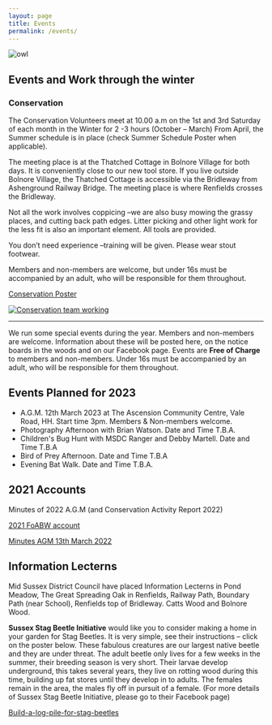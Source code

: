 ```yaml
---
layout: page
title: Events
permalink: /events/
---
```


![owl](uploads/2018/03/KIMS-PHOTO-14-640x427.jpg)

## Events and Work through the winter

### Conservation

The Conservation Volunteers meet at 10.00 a.m on the 1st and 3rd Saturday of each month in the Winter for 2 -3 hours (October – March)   From April, the Summer schedule is in place (check Summer Schedule Poster when applicable).  

The meeting place is at the Thatched Cottage in Bolnore Village for both days. It is conveniently close to our new tool store.  If you live outside Bolnore Village, the Thatched Cottage is accessible via the Bridleway from Ashenground Railway Bridge. The meeting place is where Renfields crosses the Bridleway.  

Not all the work involves coppicing –we are also busy mowing the grassy places, and cutting back path edges. Litter picking and other light work for the less fit is also an important element. All tools are provided.

You don’t need experience –training will be given.  Please wear stout footwear.

Members and non-members are welcome, but under 16s must be accompanied by an adult, who will be responsible for them throughout.

[Conservation Poster](uploads/2018/06/Conservation-Poster-Updated.pdf)

[![Conservation team working](uploads/2018/11/CONSERVATION-TEAM-PM-NOV-17TH-2018-640x480.jpg)](uploads/2018/06/Conservation-Poster-Updated.pdf)

---

We run some special events during the year. Members and non-members are welcome. Information about these will be posted here, on the notice boards in the woods and on our Facebook page. Events are **Free of Charge** to members and non-members.  Under 16s must be accompanied by an adult, who will be responsible for them throughout.

## Events Planned for 2023

- A.G.M.  12th March 2023 at The Ascension Community Centre, Vale Road, HH. Start time 3pm. Members & Non-members welcome.
- Photography Afternoon with Brian Watson.  Date  and Time T.B.A.
- Children's Bug Hunt with MSDC Ranger and Debby Martell.  Date and Time T.B.A 
- Bird of Prey Afternoon.   Date and Time T.B.A
- Evening Bat Walk.   Date and Time T.B.A.

## 2021 Accounts 

Minutes of 2022 A.G.M (and Conservation Activity Report 2022) 

[2021 FoABW account](uploads/2022/02/2021-FoABW-accounts.pdf)

[Minutes AGM 13th March 2022](uploads/2022/03/Minutes-AGM-13th-March-2022.pdf)

## Information Lecterns

Mid Sussex District Council have placed Information Lecterns in Pond Meadow, The Great Spreading Oak in Renfields, Railway Path, Boundary Path (near School),  Renfields top of Bridleway. Catts Wood and Bolnore Wood.

**Sussex Stag Beetle Initiative** would like you to consider making a home in your garden for Stag Beetles. It is very simple, see their instructions – click on the poster below. These fabulous creatures are our largest native beetle and they are under threat. The adult beetle only lives for a few weeks in the summer, their breeding season is very short. Their larvae develop underground, this takes several years, they live on rotting wood during this time, building up fat stores until they develop in to adults. The females remain in the area, the males fly off in pursuit of a female. (For more details of Sussex Stag Beetle Initiative, please go to their Facebook page)

[Build-a-log-pile-for-stag-beetles](uploads/2018/03/Build-a-log-pile-for-stag-beetles.pdf)
